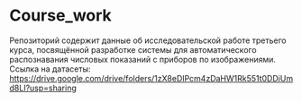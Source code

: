 # Course_work
Репозиторий содержит данные об исследовательской работе третьего курса, посвящённой разработке системы для автоматического распознавания числовых показаний с приборов по изображениями.
Ссылка на датасеты:
https://drive.google.com/drive/folders/1zX8eDIPcm4zDaHW1Rk551t0DDiUmd8LI?usp=sharing

